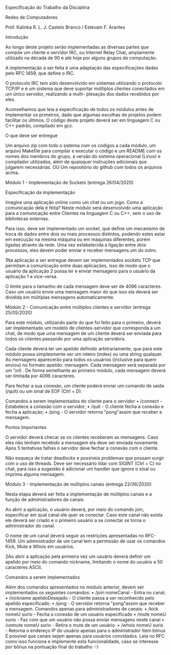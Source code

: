 Especificação do Trabalho da Disciplina

Redes de Computadores

Prof. Kalinka R. L. J. Castelo Branco / Estevam F. Arantes

Introdução

Ao longo deste projeto serão implementadas as diversas partes que compõe um cliente e servidor
IRC, ou Internet Relay Chat, amplamente utilizado na década de 90 e até hoje por alguns grupos de
computação.

A implementação a ser feita é uma adaptação das especificações dadas pelo RFC 1459, que
define o IRC.

O protocolo IRC tem sido desenvolvido em sistemas utilizando o protocolo TCP/IP e é um
sistema que deve suportar múltiplos clientes conectados em um único servidor, realizando a multi-
plexação dos dados recebidos por eles.

Aconselhamos que leia a especificação de todos os módulos antes de implementar os primeiros,
dado que algumas escolhas de projetos podem facilitar os últimos. O código deste projeto deverá ser
em linguagem C ou C++ padrão, compilado em gcc.


O que deve ser entregue

Um arquivo zip com todo o sistema com os códigos a cada módulo, um arquivo Makefile para
compilar e executar o código e um README com os nomes dos membros do grupo, a versão do
sistema operacional (Linux) e compilador utilizados, além de quaisquer instruções adicionais que
julgarem necessárias.
OU
Um repositório do github com todos os arquivos acima.

Módulo 1 - Implementação de Sockets (entrega 26/04/2020)

Especificação da implementação

Imagine uma aplicação online como um chat ou um jogo. Como a comunicação dela é feita?
Neste módulo será desenvolvido uma aplicação para a comunicação entre Clientes na linguagem
C ou C++, sem o uso de bibliotecas externas.

Para isso, deve ser implementado um socket, que define um mecanismo de troca de dados
entre dois ou mais processos distintos, podendo estes estar em execução na mesma máquina ou
em máquinas diferentes, porém ligadas através da rede. Uma vez estabelecida a ligação entre dois
processos, eles devem poder enviar e receber mensagens um do outro.

1Na aplicação a ser entregue devem ser implementados sockets TCP que permitam a comunicação
entre duas aplicações, isso de modo que o usuário da aplicação 2 possa ler e enviar mensagens para
o usuário da aplicação 1 e vice-versa.

O limite para o tamanho de cada mensagem deve ser de 4096 caracteres. Caso um usuário envie
uma mensagem maior do que isso ela deverá ser dividida em múltiplas mensagens automaticamente.

Módulo 2 - Comunicação entre múltiplos clientes e servidor (entrega 25/05/2020)

Para este módulo, utilizando parte do que foi feito para o primeiro, deverá ser implementado um
modelo de clientes-servidor que corresponda a um chat, de modo que uma mensagem de um cliente
deverá ser enviada para todos os clientes passando por uma aplicação servidora.

Cada cliente deverá ter um apelido definido arbitrariamente, que para este módulo possa
simplesmente ser um inteiro (index) ou uma string qualquer. As mensagens aparecerão para todos
os usuários (inclusive para quem enviou) no formato apelido: mensagem. Cada mensagem será
separada por um ’\n0 . De forma semelhante ao primeiro módulo, cada mensagem deverá ser limitada
por 4096 caracteres.

Para fechar a sua conexão, um cliente poderá enviar um comando de saída (/quit) ou um sinal
de EOF (Ctrl + D).

Comandos a serem implementados do cliente para o servidor
• /connect - Estabelece a conexão com o servidor;
• /quit - O cliente fecha a conexão e fecha a aplicação;
• /ping - O servidor retorna "pong"assim que receber a mensagem.

Pontos Importantes

O servidor deverá checar se os clientes receberam as mensagens. Caso eles não tenham recebido
a mensagem ela deve ser enviada novamente. Após 5 tentativas falhas o servidor deve fechar a
conexão com o cliente.

Não esqueça de tratar deadlocks e possíveis problemas que possam surgir com o uso de threads.
Deve ser necessário lidar com SIGINT (Ctrl + C) no chat, para isso a sugestão é adicionar um
handler que ignore o sinal ou imprima alguma mensagem.

Módulo 3 - Implementação de múltiplos canais (entrega 22/06/2020)

Nesta etapa deverá ser feita a implementação de múltiplos canais e a função de administradores
de canais.

Ao abrir a aplicação, o usuário deverá, por meio do comando join, especificar em qual canal ele
quer se conectar. Caso este canal não exista ele deverá ser criado e o primeiro usuário a se conectar
se torna o administrador do canal.

O nome de um canal deverá seguir as restrições apresentadas no RFC-1459.
Um administrador de um canal tem a permissão de usar os comandos Kick, Mute e Whois em
usuários.

2Ao abrir a aplicação pela primeira vez um usuário deverá definir um apelido por meio do
comando nickname, limitando o nome do usuário a 50 caracteres ASCII.

Comandos a serem implementados

Além dos comandos apresentados no módulo anterior, devem ser implementados os seguintes
comandos:
• /join nomeCanal - Entra no canal;
• /nickname apelidoDesejado - O cliente passa a ser reconhecido pelo apelido especificado;
• /ping - O servidor retorna "pong"assim que receber a mensagem.
Comandos apenas para administradores de canais:
• /kick nomeU surio - Fecha a conexão de um usuário especificado
• /mute nomeU surio - Faz com que um usuário não possa enviar mensagens neste canal
• /unmute nomeU surio - Retira o mute de um usuário.
• /whois nomeU surio - Retorna o endereço IP do usuário apenas para o administrador
Item bônus
É possível que canais sejam apenas para usuários convidados. Leia no RFC como isso funciona
e implemente esta funcionalidade, caso se interesse por bônus na pontuação final do trabalho :-)
